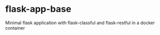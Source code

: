 # flask-app-base
Minimal flask application with flask-classful and flask-restful in a docker container
